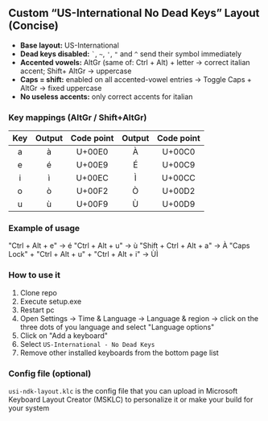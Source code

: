 ## Custom “US-International No Dead Keys” Layout (Concise)

- **Base layout:** US-International  
- **Dead keys disabled:** `` ` ``, `~`, `'`, `"` and `^` send their symbol immediately  
- **Accented vowels:** AltGr (same of: Ctrl + Alt) + letter → correct italian accent; Shift+ AltGr → uppercase   
- **Caps = shift:** enabled on all accented-vowel entries -> Toggle Caps + AltGr → fixed uppercase  
- **No useless accents:** only correct accents for italian  

### Key mappings (AltGr / Shift+AltGr)

| Key | Output | Code point | Output | Code point |
|:---:|:------:|:----------:|:------:|:----------:|
| a   | à      | U+00E0     | À      | U+00C0     |
| e   | é      | U+00E9     | É      | U+00C9     |
| i   | ì      | U+00EC     | Ì      | U+00CC     |
| o   | ò      | U+00F2     | Ò      | U+00D2     |
| u   | ù      | U+00F9     | Ù      | U+00D9     |

### Example of usage

"Ctrl + Alt + e" -> é
"Ctrl + Alt + u" -> ù
"Shift + Ctrl + Alt + a" -> À
"Caps Lock" + "Ctrl + Alt + u" + "Ctrl + Alt + i" -> ÙÌ

### How to use it

1. Clone repo
2. Execute setup.exe
3. Restart pc
4. Open Settings -> Time & Language -> Language & region -> click on the three dots of you language and select "Language options"
5. Click on "Add a keyboard"
6. Select `US-International - No Dead Keys`
7. Remove other installed keyboards from the bottom page list

### Config file (optional)

`usi-ndk-layout.klc` is the config file that you can upload in Microsoft Keyboard Layout Creator (MSKLC) to personalize it or make your build for your system